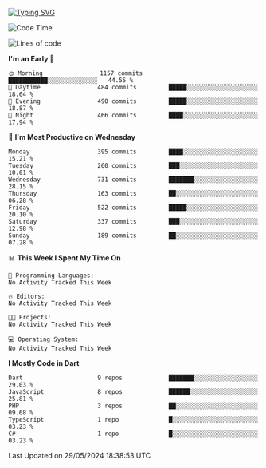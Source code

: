 
<a href="https://git.io/typing-svg"><img src="https://readme-typing-svg.demolab.com?font=Source+Code+Pro&pause=1000&random=false&width=435&lines=Hey+%F0%9F%A5%B6+iam+Yaskraz" alt="Typing SVG" /></a>
<!--START_SECTION:waka-->
![Code Time](http://img.shields.io/badge/Code%20Time-270%20hrs%2045%20mins-blue)

![Lines of code](https://img.shields.io/badge/From%20Hello%20World%20I%27ve%20Written-966.3%20thousand%20lines%20of%20code-blue)

**I'm an Early 🐤** 

```text
🌞 Morning                1157 commits        ███████████░░░░░░░░░░░░░░   44.55 % 
🌆 Daytime                484 commits         █████░░░░░░░░░░░░░░░░░░░░   18.64 % 
🌃 Evening                490 commits         █████░░░░░░░░░░░░░░░░░░░░   18.87 % 
🌙 Night                  466 commits         ████░░░░░░░░░░░░░░░░░░░░░   17.94 % 
```
📅 **I'm Most Productive on Wednesday** 

```text
Monday                   395 commits         ████░░░░░░░░░░░░░░░░░░░░░   15.21 % 
Tuesday                  260 commits         ███░░░░░░░░░░░░░░░░░░░░░░   10.01 % 
Wednesday                731 commits         ███████░░░░░░░░░░░░░░░░░░   28.15 % 
Thursday                 163 commits         ██░░░░░░░░░░░░░░░░░░░░░░░   06.28 % 
Friday                   522 commits         █████░░░░░░░░░░░░░░░░░░░░   20.10 % 
Saturday                 337 commits         ███░░░░░░░░░░░░░░░░░░░░░░   12.98 % 
Sunday                   189 commits         ██░░░░░░░░░░░░░░░░░░░░░░░   07.28 % 
```


📊 **This Week I Spent My Time On** 

```text
💬 Programming Languages: 
No Activity Tracked This Week

🔥 Editors: 
No Activity Tracked This Week

🐱‍💻 Projects: 
No Activity Tracked This Week

💻 Operating System: 
No Activity Tracked This Week
```

**I Mostly Code in Dart** 

```text
Dart                     9 repos             ███████░░░░░░░░░░░░░░░░░░   29.03 % 
JavaScript               8 repos             ██████░░░░░░░░░░░░░░░░░░░   25.81 % 
PHP                      3 repos             ██░░░░░░░░░░░░░░░░░░░░░░░   09.68 % 
TypeScript               1 repo              █░░░░░░░░░░░░░░░░░░░░░░░░   03.23 % 
C#                       1 repo              █░░░░░░░░░░░░░░░░░░░░░░░░   03.23 % 
```




 Last Updated on 29/05/2024 18:38:53 UTC
<!--END_SECTION:waka-->
